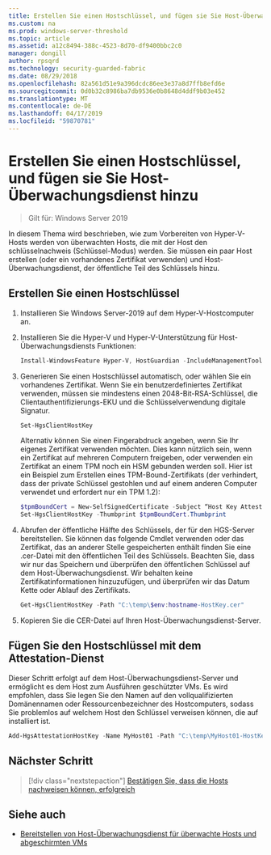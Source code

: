 ```yaml
---
title: Erstellen Sie einen Hostschlüssel, und fügen sie Sie Host-Überwachungsdienst hinzu
ms.custom: na
ms.prod: windows-server-threshold
ms.topic: article
ms.assetid: a12c8494-388c-4523-8d70-df9400bbc2c0
manager: dongill
author: rpsqrd
ms.technology: security-guarded-fabric
ms.date: 08/29/2018
ms.openlocfilehash: 82a561d51e9a396dcdc86ee3e37a8d7ffb8efd6e
ms.sourcegitcommit: 0d0b32c8986ba7db9536e0b8648d4ddf9b03e452
ms.translationtype: MT
ms.contentlocale: de-DE
ms.lasthandoff: 04/17/2019
ms.locfileid: "59870781"
---
```

# <a name="create-a-host-key-and-add-it-to-hgs"></a>Erstellen Sie einen Hostschlüssel, und fügen sie Sie Host-Überwachungsdienst hinzu

>Gilt für: Windows Server 2019


In diesem Thema wird beschrieben, wie zum Vorbereiten von Hyper-V-Hosts werden von überwachten Hosts, die mit der Host den schlüsselnachweis (Schlüssel-Modus) werden. Sie müssen ein paar Host erstellen (oder ein vorhandenes Zertifikat verwenden) und Host-Überwachungsdienst, der öffentliche Teil des Schlüssels hinzu.

## <a name="create-a-host-key"></a>Erstellen Sie einen Hostschlüssel

1.  Installieren Sie Windows Server-2019 auf dem Hyper-V-Hostcomputer an.
2.  Installieren Sie die Hyper-V und Hyper-V-Unterstützung für Host-Überwachungsdiensts Funktionen:

    ```powershell
    Install-WindowsFeature Hyper-V, HostGuardian -IncludeManagementTools -Restart
    ``` 

3.  Generieren Sie einen Hostschlüssel automatisch, oder wählen Sie ein vorhandenes Zertifikat. Wenn Sie ein benutzerdefiniertes Zertifikat verwenden, müssen sie mindestens einen 2048-Bit-RSA-Schlüssel, die Clientauthentifizierungs-EKU und die Schlüsselverwendung digitale Signatur.

    ```powershell
    Set-HgsClientHostKey
    ```

    Alternativ können Sie einen Fingerabdruck angeben, wenn Sie Ihr eigenes Zertifikat verwenden möchten. 
    Dies kann nützlich sein, wenn ein Zertifikat auf mehreren Computern freigeben, oder verwenden ein Zertifikat an einem TPM noch ein HSM gebunden werden soll. Hier ist ein Beispiel zum Erstellen eines TPM-Bound-Zertifikats (der verhindert, dass der private Schlüssel gestohlen und auf einem anderen Computer verwendet und erfordert nur ein TPM 1.2):

    ```powershell
    $tpmBoundCert = New-SelfSignedCertificate -Subject “Host Key Attestation ($env:computername)” -Provider “Microsoft Platform Crypto Provider”
    Set-HgsClientHostKey -Thumbprint $tpmBoundCert.Thumbprint
    ```

4.  Abrufen der öffentliche Hälfte des Schlüssels, der für den HGS-Server bereitstellen. Sie können das folgende Cmdlet verwenden oder das Zertifikat, das an anderer Stelle gespeicherten enthält finden Sie eine .cer-Datei mit den öffentlichen Teil des Schlüssels. Beachten Sie, dass wir nur das Speichern und überprüfen den öffentlichen Schlüssel auf dem Host-Überwachungsdienst. Wir behalten keine Zertifikatinformationen hinzuzufügen, und überprüfen wir das Datum Kette oder Ablauf des Zertifikats.

    ```powershell
    Get-HgsClientHostKey -Path "C:\temp\$env:hostname-HostKey.cer"
    ```

5.  Kopieren Sie die CER-Datei auf Ihren Host-Überwachungsdienst-Server.

## <a name="add-the-host-key-to-the-attestation-service"></a>Fügen Sie den Hostschlüssel mit dem Attestation-Dienst

Dieser Schritt erfolgt auf dem Host-Überwachungsdienst-Server und ermöglicht es dem Host zum Ausführen geschützter VMs. Es wird empfohlen, dass Sie legen Sie den Namen auf den vollqualifizierten Domänennamen oder Ressourcenbezeichner des Hostcomputers, sodass Sie problemlos auf welchem Host den Schlüssel verweisen können, die auf installiert ist.

```powershell
Add-HgsAttestationHostKey -Name MyHost01 -Path "C:\temp\MyHost01-HostKey.cer"
``` 

## <a name="next-step"></a>Nächster Schritt

>[!div class="nextstepaction"]
[Bestätigen Sie, dass die Hosts nachweisen können, erfolgreich](guarded-fabric-confirm-hosts-can-attest-successfully.md)

## <a name="see-also"></a>Siehe auch

- [Bereitstellen von Host-Überwachungsdienst für überwachte Hosts und abgeschirmten VMs](guarded-fabric-deploying-hgs-overview.md)
